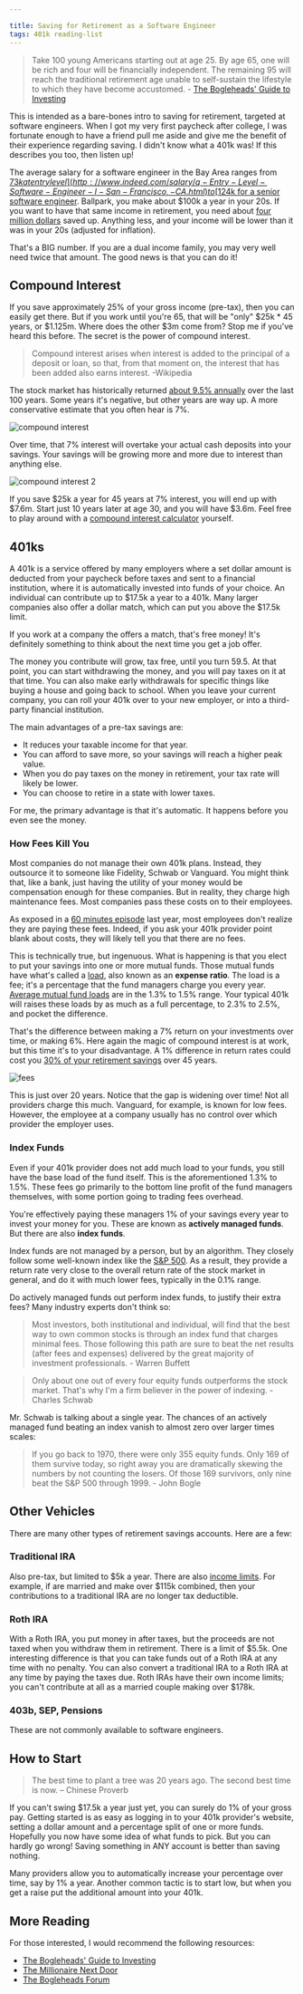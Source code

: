 ```yaml
---

title: Saving for Retirement as a Software Engineer
tags: 401k reading-list
---
```


> Take 100 young Americans starting out at age 25. By age 65, one will be rich and four will be financially independent. The remaining 95 will reach the traditional retirement age unable to self-sustain the lifestyle to which they have become accustomed. - [The Bogleheads' Guide to Investing](http://www.amazon.com/Bogleheads-Guide-Investing-Taylor-Larimore/dp/0470067365)

This is intended as a bare-bones intro to saving for retirement, targeted at software engineers. When I got my very first paycheck after college, I was fortunate enough to have a friend pull me aside and give me the benefit of their experience regarding saving. I didn't know what a 401k was! If this describes you too, then listen up!

The average salary for a software engineer in the Bay Area ranges from [$73k at entry level](http://www.indeed.com/salary/q-Entry-Level-Software-Engineer-l-San-Francisco,-CA.html) to [$124k for a senior software engineer](http://www.indeed.com/salary/q-Senior-Developer-l-San-Francisco,-CA.html). Ballpark, you make about $100k a year in your 20s. If you want to have that same income in retirement, you need about [four million dollars](http://money.cnn.com/calculator/retirement/retirement-need/) saved up. Anything less, and your income will be lower than it was in your 20s (adjusted for inflation).

That's a BIG number. If you are a dual income family, you may very well need twice that amount. The good news is that you can do it!

## Compound Interest

If you save approximately 25% of your gross income (pre-tax), then you can easily get there. But if you work until you're 65, that will be "only" $25k * 45 years, or $1.125m. Where does the other $3m come from? Stop me if you've heard this before. The secret is the power of compound interest.

>Compound interest arises when interest is added to the principal of a deposit or loan, so that, from that moment on, the interest that has been added also earns interest. -Wikipedia

The stock market has historically returned [about 9.5% annually](http://observationsandnotes.blogspot.com/2009/03/average-annual-stock-market-return.html) over the last 100 years. Some years it's negative, but other years are way up. A more conservative estimate that you often hear is 7%.

![compound interest](http://mindyourdecisions.com/blog/wp-content/uploads/2013/01/myth-compound-interest-magic-20-years.png)

Over time, that 7% interest will overtake your actual cash deposits into your savings. Your savings will be growing more and more due to interest than anything else.

![compound interest 2](/blog/images/compound.png)

If you save $25k a year for 45 years at 7% interest, you will end up with $7.6m. Start just 10 years later at age 30, and you will have $3.6m. Feel free to play around with a [compound interest calculator](http://www.thecalculatorsite.com/finance/calculators/compoundinterestcalculator.php) yourself.

## 401ks

A 401k is a service offered by many employers where a set dollar amount is deducted from your paycheck before taxes and sent to a financial institution, where it is automatically invested into funds of your choice. An individual can contribute up to $17.5k a year to a 401k. Many larger companies also offer a dollar match, which can put you above the $17.5k limit.

If you work at a company the offers a match, that's free money! It's definitely something to think about the next time you get a job offer.

The money you contribute will grow, tax free, until you turn 59.5. At that point, you can start withdrawing the money, and you will pay taxes on it at that time. You can also make early withdrawals for specific things like buying a house and going back to school. When you leave your current company, you can roll your 401k over to your new employer, or into a third-party financial institution.

The main advantages of a pre-tax savings are:

- It reduces your taxable income for that year.
- You can afford to save more, so your savings will reach a higher peak value.
- When you do pay taxes on the money in retirement, your tax rate will likely be lower.
- You can choose to retire in a state with lower taxes.

For me, the primary advantage is that it's automatic. It happens before you even see the money.

### How Fees Kill You

Most companies do not manage their own 401k plans. Instead, they outsource it to someone like Fidelity, Schwab or Vanguard. You might think that, like a bank, just having the utility of your money would be compensation enough for these companies. But in reality, they charge high maintenance fees. Most companies pass these costs on to their employees.

As exposed in a [60 minutes episode](http://www.youtube.com/watch?v=JhW0uXlOQJs) last year, most employees don't realize they are paying these fees. Indeed, if you ask your 401k provider point blank about costs, they will likely tell you that there are no fees.

This is technically true, but ingenuous. What is happening is that you elect to put your savings into one or more mutual funds. Those mutual funds have what's called a [load](http://www.fool.com/school/mutualfunds/costs/loads.htm), also known as an **expense ratio**. The load is a fee; it's a percentage that the fund managers charge you every year. [Average mutual fund loads](http://www.investopedia.com/university/mutualfunds/mutualfunds2.asp) are in the 1.3% to 1.5% range. Your typical 401k will raises these loads by as much as a full percentage, to 2.3% to 2.5%, and pocket the difference.

That's the difference between making a 7% return on your investments over time, or making 6%. Here again the magic of compound interest is at work, but this time it's to your disadvantage. A 1% difference in return rates could cost you [30% of your retirement savings](http://abcnews.go.com/blogs/business/2012/05/401k-fees-may-cut-30-pct-from-retirement-balance/) over 45 years.

![fees](http://quantumcapitalinvestments.com/wp-content/uploads/2011/09/401k.png)

This is just over 20 years. Notice that the gap is widening over time! Not all providers charge this much. Vanguard, for example, is known for low fees. However, the employee at a company usually has no control over which provider the employer uses.

### Index Funds

Even if your 401k provider does not add much load to your funds, you still have the base load of the fund itself. This is the aforementioned 1.3% to 1.5%. These fees go primarily to the bottom line profit of the fund managers themselves, with some portion going to trading fees overhead.

You're effectively paying these managers 1% of your savings every year to invest your money for you. These are known as **actively managed funds**. But there are also **index funds**.

Index funds are not managed by a person, but by an algorithm. They closely follow some well-known index like the [S&P 500](http://en.wikipedia.org/wiki/S%26P_500). As a result, they provide a return rate very close to the overall return rate of the stock market in general, and do it with much lower fees, typically in the 0.1% range.

Do actively managed funds out perform index funds, to justify their extra fees? Many industry experts don't think so:

>Most investors, both institutional and individual, will find that the best way to own common stocks is through an index fund that charges minimal fees. Those following this path are sure to beat the net results (after fees and expenses) delivered by the great majority of investment professionals. - Warren Buffett

>Only about one out of every four equity funds outperforms the stock market. That's why I'm a firm believer in the power of indexing. - Charles Schwab

Mr. Schwab is talking about a single year. The chances of an actively managed fund beating an index vanish to almost zero over larger times scales:

>If you go back to 1970, there were only 355 equity funds. Only 169 of them survive today, so right away you are dramatically skewing the numbers by not counting the losers. Of those 169 survivors, only nine beat the S&P 500 through 1999. - John Bogle

## Other Vehicles

There are many other types of retirement savings accounts. Here are a few:

### Traditional IRA

Also pre-tax, but limited to $5k a year. There are also [income limits](http://en.wikipedia.org/wiki/Traditional_IRA#Income_limits). For example, if are married and make over $115k combined, then your contributions to a traditional IRA are no longer tax deductible.

### Roth IRA

With a Roth IRA, you put money in after taxes, but the proceeds are not taxed when you withdraw them in retirement. There is a limit of $5.5k. One interesting difference is that you can take funds out of a Roth IRA at any time with no penalty. You can also convert a traditional IRA to a Roth IRA at any time by paying the taxes due. Roth IRAs have their own income limits; you can't contribute at all as a married couple making over $178k.

### 403b, SEP, Pensions

These are not commonly available to software engineers.

## How to Start

>The best time to plant a tree was 20 years ago. The second best time is now. – Chinese Proverb

If you can't swing $17.5k a year just yet, you can surely do 1% of your gross pay. Getting started is as easy as logging in to your 401k provider's website, setting a dollar amount and a percentage split of one or more funds. Hopefully you now have some idea of what funds to pick. But you can hardly go wrong! Saving something in ANY account is better than saving nothing.

Many providers allow you to automatically increase your percentage over time, say by 1% a year. Another common tactic is to start low, but when you get a raise put the additional amount into your 401k.

## More Reading

For those interested, I would recommend the following resources:

- [The Bogleheads' Guide to Investing](http://www.amazon.com/Bogleheads-Guide-Investing-Taylor-Larimore/dp/0470067365)
- [The Millionaire Next Door](http://www.amazon.com/Millionaire-Next-Door-Thomas-Stanley/dp/0671015206)
- [The Bogleheads Forum](http://www.bogleheads.org/forum/index.php)

